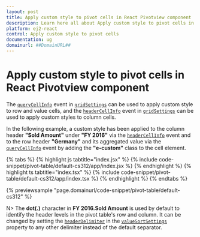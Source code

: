 ```yaml
---
layout: post
title: Apply custom style to pivot cells in React Pivotview component | Syncfusion
description: Learn here all about Apply custom style to pivot cells in Syncfusion React Pivotview component of Syncfusion Essential JS 2 and more.
platform: ej2-react
control: Apply custom style to pivot cells 
documentation: ug
domainurl: ##DomainURL##
---
```


# Apply custom style to pivot cells in React Pivotview component

The [`queryCellInfo`](https://ej2.syncfusion.com/react/documentation/api/grid/#querycellinfo) event in [`gridSettings`](https://ej2.syncfusion.com/react/documentation/api/pivotview/gridSettings) can be used to apply custom style to row and value cells, and the [`headerCellInfo`](https://ej2.syncfusion.com/react/documentation/api/grid/#headercellinfo) event in [`gridSettings`](https://ej2.syncfusion.com/react/documentation/api/pivotview/gridSettings) can be used to apply custom styles to column cells.

In the following example, a custom style has been applied to the column header **"Sold Amount"** under **"FY 2016"** via the [`headerCellInfo`](https://ej2.syncfusion.com/react/documentation/api/grid/#headercellinfo) event and to the row header **"Germany"** and its aggregated value via the [`queryCellInfo`](https://ej2.syncfusion.com/react/documentation/api/grid/#querycellinfo) event by adding the **"e-custom"** class to the cell element.

{% tabs %}
{% highlight js tabtitle="index.jsx" %}
{% include code-snippet/pivot-table/default-cs312/app/index.jsx %}
{% endhighlight %}
{% highlight ts tabtitle="index.tsx" %}
{% include code-snippet/pivot-table/default-cs312/app/index.tsx %}
{% endhighlight %}
{% endtabs %}

 {% previewsample "page.domainurl/code-snippet/pivot-table/default-cs312" %}

N> The **dot(.)** character in **FY 2016.Sold Amount** is used by default to identify the header levels in the pivot table's row and column. It can be changed by setting the [`headerDelimiter`](https://helpej2.syncfusion.com/react/documentation/api/pivotview/valueSortSettingsModel/#headerdelimiter) in the [`valueSortSettings`](https://helpej2.syncfusion.com/react/documentation/api/pivotview/dataSourceSettings/#valuesortsettings) property to any other delimiter instead of the default separator.